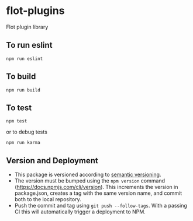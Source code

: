 # flot-plugins
Flot plugin library
## To run eslint
```
npm run eslint
```

## To build
```
npm run build
```

## To test
```
npm test
```

or to debug tests
```
npm run karma
```

## Version and Deployment
- This package is versioned according to [semantic versioning](http://semver.org).
- The version must be bumped using the `npm version` command (https://docs.npmjs.com/cli/version). This increments the version in package.json, creates a tag with the same version name, and commit both to the local repository.
- Push the commit and tag using `git push --follow-tags`. With a passing CI this will automatically trigger a deployment to NPM.


